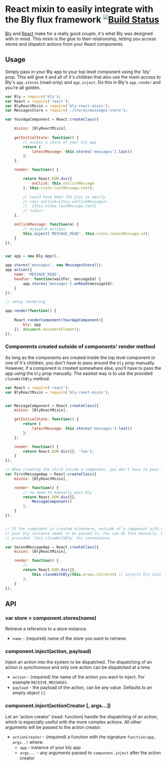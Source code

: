 # React mixin to easily integrate with the Bly flux framework [![Build Status](https://travis-ci.org/JaapRood/bly-react-mixin.svg?branch=master)](https://travis-ci.org/JaapRood/bly-react-mixin)

[Bly](https://github.com/JaapRood/bly) and [React](http://reactjs.org) make for a really good couple, it's what Bly was designed with in mind. This mixin is the glue to their relationship, letting you access stores and dispatch actions from your React components.

## Usage

Simply pass in your Bly app to your top level component using the 'bly' prop. This will give it and all of it's children that also use the mixin access to Bly's `app.stores` (read-only) and `app.inject`. Do this in Bly's `app.render` and you're all golden.


```js
var Bly = require('bly');
var React = require('react');
var BlyReactMixin = require('bly-react-mixin');
var MessagesStore = require('./stores/messages-store');

var YourAppComponent = React.createClass({

	mixins: [BlyReactMixin],
	
	getInitialState: function() {
		// access a store of your bly app
		return {
			latestMessage: this.stores('messages').last()
		};
	},

	render: function() {

		return React.DOM.div({
			onClick: this.onClickMessage
		}, this.state.lastMessage.text);

		// could have been JSX just as easily
		// <div onClick={this.onClickMessage}>
		//	{this.state.lastMessage.text}
		// </div>
	},

	onClickMessage: function(e) {
		// dispatch actions
		this.inject('MESSAGE_READ', this.state.latestMessage.id);
	}
});


var app = new Bly.App();

app.stores('messages', new MessagesStore());
app.action({
	name: 'MESSAGE_READ',
	handler: function(waitFor, messageId) {
		app.stores('messages').onRead(messageId);
	}
});

// setup rendering 

app.render(function() {
	
	React.renderComponent(YourAppComponent({
		bly: app
	}), document.documentElement);
});

```

### Components created outside of components' render method

As long as the components are created inside the top level component or one of it's children, you don't have to pass around the `bly` prop manually. However, if a component is created somewhere else, you'll have to pass the app using the `bly` prop manually. The easiest way is to use the provided `cloneWithBly` method.

```js
var React = require('react');
var BlyReactMixin = require('bly-react-mixin');


var MessageComponent = React.createClass({
	mixins: [BlyReactMixin],

	getInitialState: function() {
		return {
			latestMessage: this.stores('messages').last()
		};
	};

	render: function() {
		return React.DOM.div({}, 'foo');
	}
});

// When creating the child inside a component, you don't have to pass it manually
var FirstMessageApp = React.createClass({
	mixins: [BlyReactMixin],

	render: function() {
		// no need to manually pass bly
		return React.DOM.div({},
			MessageComponent()
		);
	}
});


// If the component is created elsewhere, outside of a component with access to the Bly app, 
// your bly instance needs to be passed in. You can do this manually, but can also use the 
// provided `this.cloneWithBly` for convenience

var SecondMessageApp = React.createClass({
	mixins: [BlyReactMixin],

	render: function() {
		// 
		return React.DOM.div({},
			this.cloneWithBly(this.props.children) // injects bly into the component(s) we're rendering
		);
	}
});


```

## API

### var store = component.stores(name)

Retrieve a reference to a store instance.

- `name` - (required) name of the store you want to retrieve.

### component.inject(action, payload)

Inject an action into the system to be dispatched. The dispatching of an action is *synchronous* and only one action can be dispatched at a time.

- `action` - (required) the name of the action you want to inject. For example `RECEIVE_MESSAGES`.
- `payload` - the payload of the action, can be any value. Defaults to an empty object `{}`.


### component.inject(actionCreator [, args...])

Let an 'action creator' (read: function) handle the dispatching of an action, which is especially useful with the more complex actions. All other arguments will be passed to the action creator.

- `actionCreator` - (required) a function with the signature `function(app, args..)` where:
	- `app` - instance of your bly app
	- `args...` - any arguments passed to `component.inject` after the action creator
